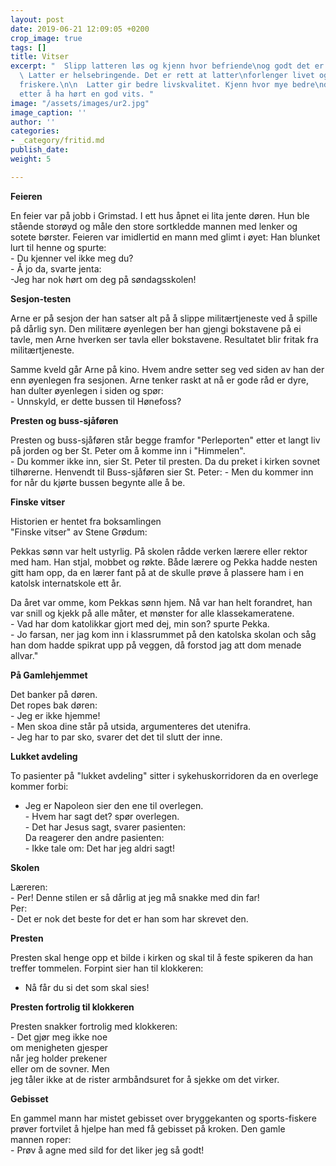 ```yaml
---
layout: post
date: 2019-06-21 12:09:05 +0200
crop_image: true
tags: []
title: Vitser
excerpt: "  Slipp latteren løs og kjenn hvor befriende\nog godt det er å trene lattermuskelen.\n\n
  \ Latter er helsebringende. Det er rett at latter\nforlenger livet og holder deg
  friskere.\n\n  Latter gir bedre livskvalitet. Kjenn hvor mye bedre\ndu føler deg
  etter å ha hørt en god vits. "
image: "/assets/images/ur2.jpg"
image_caption: ''
author: ''
categories:
- _category/fritid.md
publish_date: 
weight: 5

---
```

**Feieren**

En feier var på jobb i Grimstad. I ett hus åpnet ei lita jente døren. Hun ble stående storøyd og måle den store sortkledde mannen med lenker og sotete børster. Feieren var imidlertid en mann med glimt i øyet: Han blunket lurt til henne og spurte:  
\- Du kjenner vel ikke meg du?  
\- Å jo da, svarte jenta:  
\-Jeg har nok hørt om deg på søndagsskolen!

**Sesjon-testen**

Arne er på sesjon der han satser alt på å slippe militærtjeneste ved å spille på dårlig syn. Den militære øyenlegen ber han gjengi bokstavene på ei tavle, men Arne hverken ser tavla eller bokstavene. Resultatet blir fritak fra militærtjeneste.

Samme kveld går Arne på kino. Hvem andre setter seg ved siden av han der enn øyenlegen fra sesjonen. Arne tenker raskt at nå er gode råd er dyre, han dulter øyenlegen i siden og spør:  
\- Unnskyld, er dette bussen til Hønefoss?

**Presten og buss-sjåføren**  
  
Presten og buss-sjåføren står begge framfor "Perleporten" etter et langt liv på jorden og ber St. Peter om å komme inn i "Himmelen".  
\- Du kommer ikke inn, sier St. Peter til presten. Da du preket i kirken sovnet tilhørerne. Henvendt til Buss-sjåføren sier St. Peter: - Men du kommer inn for når du kjørte bussen begynte alle å be.

**Finske vitser**  
  
Historien er hentet fra boksamlingen  
"Finske vitser" av Stene Grødum:

Pekkas sønn var helt ustyrlig. På skolen rådde verken lærere eller rektor med ham. Han stjal, mobbet og røkte. Både lærere og Pekka hadde nesten gitt ham opp, da en lærer fant på at de skulle prøve å plassere ham i en katolsk internatskole ett år.

Da året var omme, kom Pekkas sønn hjem. Nå var han helt forandret, han var snill og kjekk på alle måter, et mønster for alle klassekameratene.  
\- Vad har dom katolikkar gjort med dej, min son? spurte Pekka.  
\- Jo farsan, ner jag kom inn i klassrummet på den katolska skolan och såg han dom hadde spikrat upp på veggen, då forstod jag att dom menade allvar."

**På Gamlehjemmet**  
  
Det banker på døren.  
Det ropes bak døren:  
\- Jeg er ikke hjemme!  
\- Men skoa dine står på utsida, argumenteres det utenifra.  
\- Jeg har to par sko, svarer det det til slutt der inne.

**Lukket avdeling**  
  
To pasienter på "lukket avdeling" sitter i sykehuskorridoren da en overlege kommer forbi:  
 - Jeg er Napoleon sier den ene til overlegen.  
\- Hvem har sagt det? spør overlegen.  
\- Det har Jesus sagt, svarer pasienten:  
Da reagerer den andre pasienten:  
\- Ikke tale om: Det har jeg aldri sagt!

**Skolen**  
  
Læreren:  
\- Per! Denne stilen er så dårlig at jeg må snakke med din far!  
Per:  
\- Det er nok det beste for det er han som har skrevet den.

**Presten**  
  
Presten skal henge opp et bilde i kirken og skal til å feste spikeren da han treffer tommelen. Forpint sier han til klokkeren:  
 - Nå får du si det som skal sies!

**Presten fortrolig til klokkeren**  
  
Presten snakker fortrolig med klokkeren:  
\- Det gjør meg ikke noe  
om menigheten gjesper  
når jeg holder prekener  
eller om de sovner. Men  
jeg tåler ikke at de rister armbåndsuret for å sjekke om det virker.

**Gebisset**  
  
En gammel mann har mistet gebisset over bryggekanten og sports-fiskere prøver fortvilet å hjelpe han med få gebisset på kroken. Den gamle  
mannen roper:  
\- Prøv å agne med sild for det liker jeg så godt!